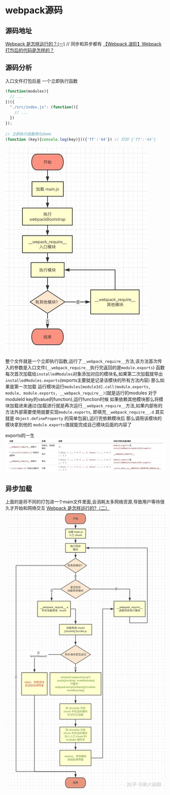 # webpack源码

## 源码地址

[Webpack 是怎样运行的？(一)](https://juejin.cn/post/6844903747508781069)
// 同步和异步都有
[【Webpack 进阶】Webpack 打包后的代码是怎样的？](https://juejin.cn/post/6937086236926410783)

## 源码分析

入口文件打包后是  一个立即执行函数

```js
(function(modules){
  // ...
})({
  "./src/index.js": (function(){
    // ...
  })
});

// 立即执行函数简化demo
(function (key){console.log(key)})({'ff':'44'}) // 打印 {'ff':'44'}
```

![avatar](源码流程.jpg)

整个文件就是一个立即执行函数,运行了`__webpack_require__`方法,该方法首次传入的参数是入口文件(`__webpack_require__`执行完返回的是`module.exports`)
函数每次首次加载给`installedModules`对象添加对应的模块名,如果第二次加载就导出`installedModules.exports`(exports主要就是记录该模块的所有方法内容)
那么如果是第一次加载 运行模块运行`modules[moduleId].call(module.exports, module, module.exports, __webpack_require__)`(就是运行的modules 对于moduleId key的value的function),运行function时候 如果依赖其他模块那么将模块加载进来通过(加载进行就是再次运行`__webpack_require__`方法,如果内部有的方法外部需要使用就要实现`module.exports`, 即填充`__webpack_require__.d` 其实就是 `Object.defineProperty` 的简单包装),运行完依赖模块后 那么调用该模块的模块拿到他的 `module.exports`值就能完成自己模块后面的内容了

exports的一生
![avatar](exports的一生.jpg)

## 异步加载

上面的是将不同的打包进一个main文件里面,会消耗太多网络资源,导致用户等待很久才开始和网络交互
[Webpack 是怎样运行的?（二）](https://zhuanlan.zhihu.com/p/53044886)
![avatar](异步加载.jpg)
